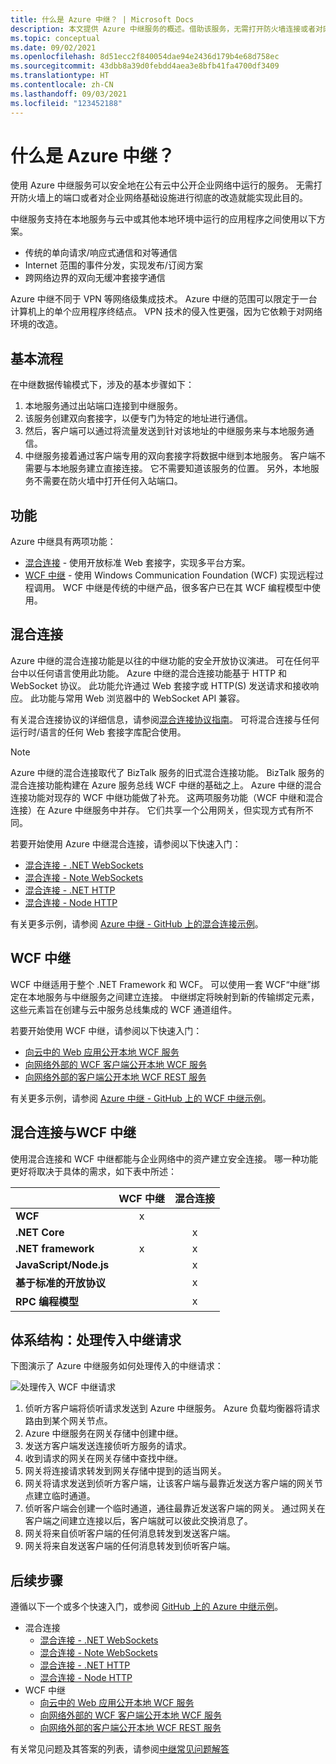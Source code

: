 ```yaml
---
title: 什么是 Azure 中继？ | Microsoft Docs
description: 本文提供 Azure 中继服务的概述。借助该服务，无需打开防火墙连接或者对网络基础设施进行彻底的改造，就能开发使用企业网络中运行的本地服务的云应用程序。
ms.topic: conceptual
ms.date: 09/02/2021
ms.openlocfilehash: 8d51ecc2f840054dae94e2436d179b4e68d758ec
ms.sourcegitcommit: 43dbb8a39d0febdd4aea3e8bfb41fa4700df3409
ms.translationtype: HT
ms.contentlocale: zh-CN
ms.lasthandoff: 09/03/2021
ms.locfileid: "123452188"
---
```

# <a name="what-is-azure-relay"></a>什么是 Azure 中继？
使用 Azure 中继服务可以安全地在公有云中公开企业网络中运行的服务。 无需打开防火墙上的端口或者对企业网络基础设施进行彻底的改造就能实现此目的。 

中继服务支持在本地服务与云中或其他本地环境中运行的应用程序之间使用以下方案。 

- 传统的单向请求/响应式通信和对等通信 
- Internet 范围的事件分发，实现发布/订阅方案 
- 跨网络边界的双向无缓冲套接字通信

Azure 中继不同于 VPN 等网络级集成技术。 Azure 中继的范围可以限定于一台计算机上的单个应用程序终结点。 VPN 技术的侵入性更强，因为它依赖于对网络环境的改造。 

## <a name="basic-flow"></a>基本流程
在中继数据传输模式下，涉及的基本步骤如下：

1. 本地服务通过出站端口连接到中继服务。 
2. 该服务创建双向套接字，以便专门为特定的地址进行通信。 
3. 然后，客户端可以通过将流量发送到针对该地址的中继服务来与本地服务通信。 
4. 中继服务接着通过客户端专用的双向套接字将数据中继到本地服务。 客户端不需要与本地服务建立直接连接。 它不需要知道该服务的位置。 另外，本地服务不需要在防火墙中打开任何入站端口。


## <a name="features"></a>功能 
Azure 中继具有两项功能：

- [混合连接](#hybrid-connections) - 使用开放标准 Web 套接字，实现多平台方案。
- [WCF 中继](#wcf-relay) - 使用 Windows Communication Foundation (WCF) 实现远程过程调用。 WCF 中继是传统的中继产品，很多客户已在其 WCF 编程模型中使用。

## <a name="hybrid-connections"></a>混合连接

Azure 中继的混合连接功能是以往的中继功能的安全开放协议演进。 可在任何平台中以任何语言使用此功能。 Azure 中继的混合连接功能基于 HTTP 和 WebSocket 协议。 此功能允许通过 Web 套接字或 HTTP(S) 发送请求和接收响应。 此功能与常用 Web 浏览器中的 WebSocket API 兼容。 

有关混合连接协议的详细信息，请参阅[混合连接协议指南](relay-hybrid-connections-protocol.md)。 可将混合连接与任何运行时/语言的任何 Web 套接字库配合使用。

> [!NOTE]
> Azure 中继的混合连接取代了 BizTalk 服务的旧式混合连接功能。 BizTalk 服务的混合连接功能构建在 Azure 服务总线 WCF 中继的基础之上。 Azure 中继的混合连接功能对现存的 WCF 中继功能做了补充。 这两项服务功能（WCF 中继和混合连接）在 Azure 中继服务中并存。 它们共享一个公用网关，但实现方式有所不同。

若要开始使用 Azure 中继混合连接，请参阅以下快速入门： 

- [混合连接 - .NET WebSockets](relay-hybrid-connections-dotnet-get-started.md)
- [混合连接 - Note WebSockets](relay-hybrid-connections-node-get-started.md)
- [混合连接 - .NET HTTP](relay-hybrid-connections-http-requests-dotnet-get-started.md)
- [混合连接 - Node HTTP](relay-hybrid-connections-http-requests-node-get-started.md)

有关更多示例，请参阅 [Azure 中继 - GitHub 上的混合连接示例](https://github.com/Azure/azure-relay/tree/master/samples/hybrid-connections)。

## <a name="wcf-relay"></a>WCF 中继
WCF 中继适用于整个 .NET Framework 和 WCF。 可以使用一套 WCF“中继”绑定在本地服务与中继服务之间建立连接。 中继绑定将映射到新的传输绑定元素，这些元素旨在创建与云中服务总线集成的 WCF 通道组件。

若要开始使用 WCF 中继，请参阅以下快速入门： 

- [向云中的 Web 应用公开本地 WCF 服务](service-bus-dotnet-hybrid-app-using-service-bus-relay.md)
- [向网络外部的 WCF 客户端公开本地 WCF 服务](service-bus-relay-tutorial.md)
- [向网络外部的客户端公开本地 WCF REST 服务](service-bus-relay-rest-tutorial.md)

有关更多示例，请参阅 [Azure 中继 - GitHub 上的 WCF 中继示例](https://github.com/Azure/azure-relay/tree/master/samples/wcf-relay)。

## <a name="hybrid-connections-vs-wcf-relay"></a>混合连接与WCF 中继
使用混合连接和 WCF 中继都能与企业网络中的资产建立安全连接。 哪一种功能更好将取决于具体的需求，如下表中所述：

|  | WCF 中继 | 混合连接 |
| --- |:---:|:---:|
| **WCF** |x | |
| **.NET Core** | |x |
| **.NET framework** |x |x |
| **JavaScript/Node.js** | |x |
| **基于标准的开放协议** | |x |
| **RPC 编程模型** | |x |

## <a name="architecture-processing-of-incoming-relay-requests"></a>体系结构：处理传入中继请求
下图演示了 Azure 中继服务如何处理传入的中继请求：

![处理传入 WCF 中继请求](./media/relay-what-is-it/ic690645.png)

1. 侦听方客户端将侦听请求发送到 Azure 中继服务。 Azure 负载均衡器将请求路由到某个网关节点。 
2. Azure 中继服务在网关存储中创建中继。 
3. 发送方客户端发送连接侦听方服务的请求。 
4. 收到请求的网关在网关存储中查找中继。 
5. 网关将连接请求转发到网关存储中提到的适当网关。 
6. 网关将请求发送到侦听方客户端，让该客户端与最靠近发送方客户端的网关节点建立临时通道。 
7. 侦听客户端会创建一个临时通道，通往最靠近发送客户端的网关。 通过网关在客户端之间建立连接以后，客户端就可以彼此交换消息了。 
8. 网关将来自侦听客户端的任何消息转发到发送客户端。 
9. 网关将来自发送客户端的任何消息转发到侦听客户端。  

## <a name="next-steps"></a>后续步骤
遵循以下一个或多个快速入门，或参阅 [GitHub 上的 Azure 中继示例](https://github.com/Azure/azure-relay/tree/master/samples)。

- 混合连接
    - [混合连接 - .NET WebSockets](relay-hybrid-connections-dotnet-get-started.md)
    - [混合连接 - Note WebSockets](relay-hybrid-connections-node-get-started.md)
    - [混合连接 - .NET HTTP](relay-hybrid-connections-http-requests-dotnet-get-started.md)
    - [混合连接 - Node HTTP](relay-hybrid-connections-http-requests-node-get-started.md)
- WCF 中继
    - [向云中的 Web 应用公开本地 WCF 服务](service-bus-dotnet-hybrid-app-using-service-bus-relay.md)
    - [向网络外部的 WCF 客户端公开本地 WCF 服务](service-bus-relay-tutorial.md)
    - [向网络外部的客户端公开本地 WCF REST 服务](service-bus-relay-rest-tutorial.md)

有关常见问题及其答案的列表，请参阅[中继常见问题解答](relay-faq.yml)

